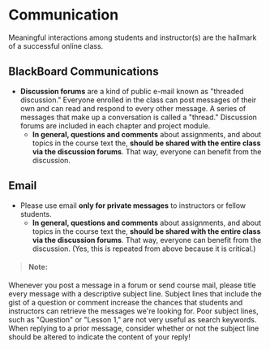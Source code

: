 # Communication

Meaningful interactions among students and instructor(s) are the hallmark of a successful online class.  

## BlackBoard Communications

* **Discussion forums** are a kind of public e-mail known as "threaded discussion." Everyone enrolled in the class can post messages of their own and can read and respond to every other message. A series of messages that make up a conversation is called a "thread." Discussion forums are included in each chapter and project module.
  * **In general, questions and comments** about  assignments, and about topics in the course text the, **should be shared with the entire class via the discussion forums**. That way, everyone can benefit from the discussion.

## Email
* Please use email **only for private messages** to instructors or fellow students.
  * **In general, questions and comments** about  assignments, and about topics in the course text the, **should be shared with the entire class via the discussion forums**. That way, everyone can benefit from the discussion.  (Yes, this is repeated from above because it is critical.)


> #### Note:
Whenever you post a message in a forum or send course mail, please title every message with a descriptive subject line. Subject lines that include the gist of a question or comment increase the chances that students and instructors can retrieve the messages we're looking for. Poor subject lines, such as "Question" or "Lesson 1," are not very useful as search keywords. When replying to a prior message, consider whether or not the subject line should be altered to indicate the content of your reply!

